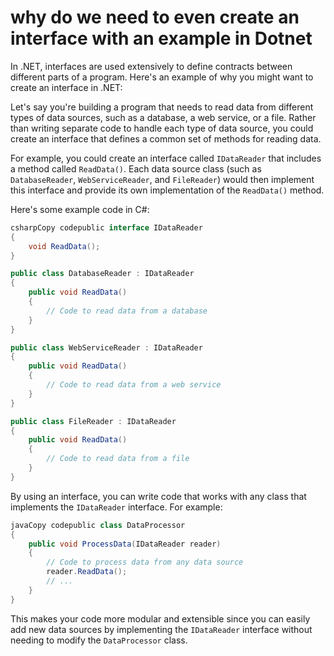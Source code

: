 # why do we need to even create an interface with an example in Dotnet

In .NET, interfaces are used extensively to define contracts between different parts of a program. Here's an example of why you might want to create an interface in .NET:

Let's say you're building a program that needs to read data from different types of data sources, such as a database, a web service, or a file. Rather than writing separate code to handle each type of data source, you could create an interface that defines a common set of methods for reading data.

For example, you could create an interface called `IDataReader` that includes a method called `ReadData()`. Each data source class (such as `DatabaseReader`, `WebServiceReader`, and `FileReader`) would then implement this interface and provide its own implementation of the `ReadData()` method.

Here's some example code in C#:

```csharp
csharpCopy codepublic interface IDataReader
{
    void ReadData();
}

public class DatabaseReader : IDataReader
{
    public void ReadData()
    {
        // Code to read data from a database
    }
}

public class WebServiceReader : IDataReader
{
    public void ReadData()
    {
        // Code to read data from a web service
    }
}

public class FileReader : IDataReader
{
    public void ReadData()
    {
        // Code to read data from a file
    }
}
```

By using an interface, you can write code that works with any class that implements the `IDataReader` interface. For example:

```csharp
javaCopy codepublic class DataProcessor
{
    public void ProcessData(IDataReader reader)
    {
        // Code to process data from any data source
        reader.ReadData();
        // ...
    }
}
```

This makes your code more modular and extensible since you can easily add new data sources by implementing the `IDataReader` interface without needing to modify the `DataProcessor` class.